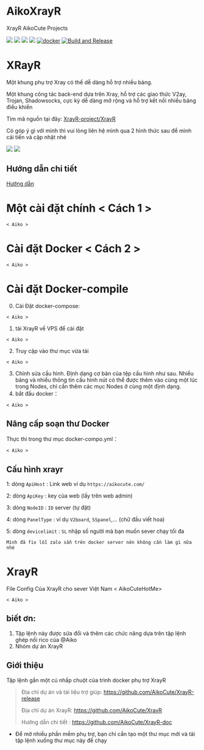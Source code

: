 # AikoXrayR
XrayR AikoCute Projects

[![](https://img.shields.io/badge/Telegram-group-green?style=flat-square)](https://t.me/aikocutehotme)
[![](https://img.shields.io/badge/Telegram-channel-blue?style=flat-square)](https://t.me/AikoCute_Support)
[![](https://img.shields.io/github/downloads/AikoCute/XrayR/total.svg?style=flat-square)](https://github.com/AikoCute/XrayR/releases)
[![](https://img.shields.io/github/v/release/AikoCute/XrayR-release?style=flat-square)](https://github.com/AikoCute/XrayR-release/releases)
[![docker](https://img.shields.io/docker/v/aikocute/xrayr?label=Docker%20image&sort=semver)](https://hub.docker.com/r/aikocute/xrayr)
[![Build and Release](https://github.com/AikoCute/XrayR/actions/workflows/release.yml/badge.svg)](https://github.com/AikoCute/XrayR/actions/workflows/release.yml)
</div>

# XRayR
Một khung phụ trợ Xray có thể dễ dàng hỗ trợ nhiều bảng.

Một khung công tác back-end dựa trên Xray, hỗ trợ các giao thức V2ay, Trojan, Shadowsocks, cực kỳ dễ dàng mở rộng và hỗ trợ kết nối nhiều bảng điều khiển

Tìm mã nguồn tại đây: [XrayR-project/XrayR](https://github.com/AikoCute/XrayR)

Có góp ý gì với mình thì vui lòng liên hệ mình qua 2 hình thức sau để mình cải tiến và cập nhật nhé 

[![](https://img.shields.io/badge/ZaloChat-@AikoCuteZalo-blue.svg)](https://zalo.me/0368629364)
[![](https://img.shields.io/badge/TeleChat-@AikocuteTele-blue.svg)](https://t.me/AikoCute_Player)

## Hướng dẫn chi tiết
[Hướng dẫn](https://xrayr.aikocute.com)
# Một cài đặt chính < Cách 1 >
```
< Aiko > 
```
# Cài đặt Docker < Cách 2 >

```
< Aiko >
```

# Cài đặt Docker-compile
0. Cài Đặt docker-compose: 
```
< Aiko >
```
1. tải XrayR về VPS để cài đặt
 ```
 < Aiko >
 ```
2. Truy cập vào thư mục vừa tải
 ```
 < Aiko >
 ```
3. Chỉnh sửa cấu hình.
Định dạng cơ bản của tệp cấu hình như sau. Nhiều bảng và nhiều thông tin cấu hình nút có thể được thêm vào cùng một lúc trong Nodes, chỉ cần thêm các mục Nodes ở cùng một định dạng.
4. bắt đầu docker： 
```
< Aiko >
```

## Nâng cấp soạn thư Docker
Thực thi trong thư mục docker-compo.yml：
```
< Aiko >
```


## Cấu hình xrayr

1: dòng `ApiHost` : Link web ví dụ `https://aikocute.com/`

2: dòng `ApiKey` : key của web (lấy trên web admin)

3: dòng `NodeID` : `ID` server (tự đặt)

4: dòng `PanelType` : ví dụ `V2board`, `SSpanel`,... (chữ đầu viết hoa)

5: dòng `devicelimit` : `SL` nhập số người mà bạn muốn sever chạy tối đa

```
Mình đã fix lỗi zalo sẵn trên docker server nên không cần làm gì nữa nhé
```

# XrayR
File Config Của XrayR cho sever Việt Nam < AikoCuteHotMe>
```
< Aiko >
```
## biết ơn: 

1. Tập lệnh này được sửa đổi và thêm các chức năng dựa trên tập lệnh ghép nối rico của @Aiko
2. Nhóm dự án XrayR

## Giới thiệu

Tập lệnh gắn một cú nhấp chuột của trình docker phụ trợ XrayR

> Địa chỉ dự án và tài liệu trợ giúp:  https://github.com/AikoCute/XrayR-release
>
> Địa chỉ dự án XrayR: https://github.com/AikoCute/XrayR
>
> Hướng dẫn chi tiết : https://github.com/AikoCute/XrayR-doc

* Để mở nhiều phần mềm phụ trợ, bạn chỉ cần tạo một thư mục mới và tải tập lệnh xuống thư mục này để chạy



